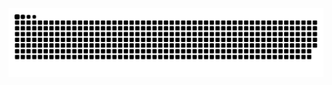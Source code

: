 <picture>
  <source media="(prefers-color-scheme: dark)" srcset="https://github.com/Zeycio/Zeycio/blob/574cd8a0164bd906df639e5d4bae9df3df7f1ce5/github-snake-dark.svg" />
  <source media="(prefers-color-scheme: light)" srcset="https://github.com/Zeycio/Zeycio/blob/574cd8a0164bd906df639e5d4bae9df3df7f1ce5/github-snake.svg" />
  <img alt="github-snake" src="https://github.com/Zeycio/Zeycio/blob/output/github-snake.svg" />
</picture>
